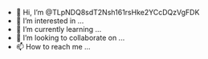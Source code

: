 - 👋 Hi, I’m @TLpNDQ8sdT2Nsh161rsHke2YCcDQzVgFDK
- 👀 I’m interested in ...
- 🌱 I’m currently learning ...
- 💞️ I’m looking to collaborate on ...
- 📫 How to reach me ...

<!---
TLpNDQ8sdT2Nsh161rsHke2YCcDQzVgFDK/TLpNDQ8sdT2Nsh161rsHke2YCcDQzVgFDK is a ✨ special ✨ repository because its `README.md` (this file) appears on your GitHub profile.
You can click the Preview link to take a look at your changes.
--->
